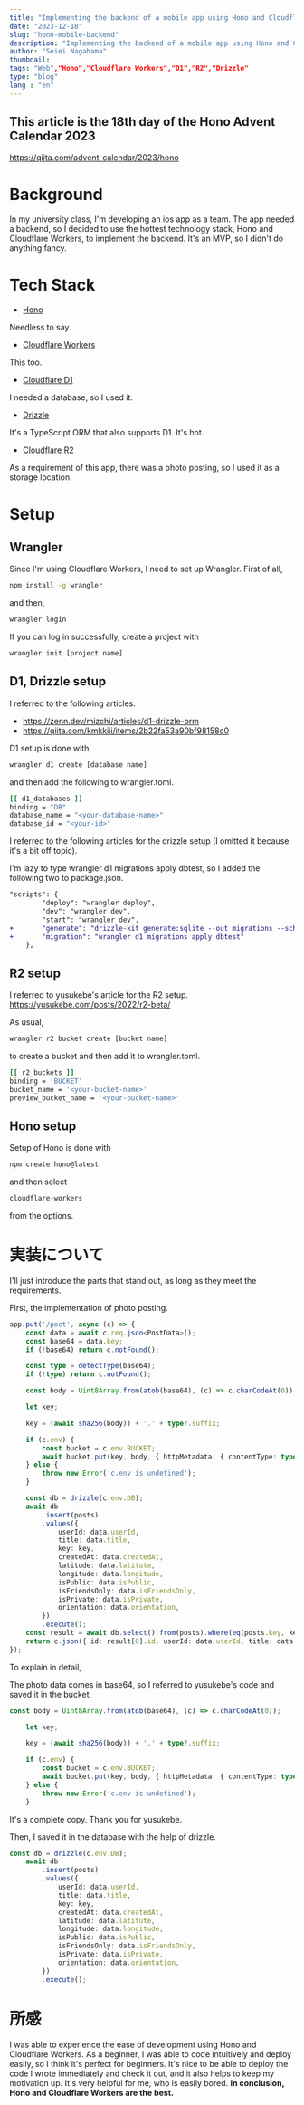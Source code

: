 ```yaml
---
title: "Implementing the backend of a mobile app using Hono and Cloudflare Workers"
date: "2023-12-18"
slug: "hono-mobile-backend"
description: "Implementing the backend of a mobile app using Hono and Cloudflare Workers"
author: "Seiei Nagahama"
thumbnail:
tags: "Web","Hono","Cloudflare Workers","D1","R2","Drizzle"
type: "blog"
lang : "en"
---
```

## This article is the 18th day of the Hono Advent Calendar 2023
<https://qiita.com/advent-calendar/2023/hono>

# Background
In my university class, I'm developing an ios app as a team. The app needed a backend, so I decided to use the hottest technology stack, Hono and Cloudflare Workers, to implement the backend. It's an MVP, so I didn't do anything fancy.


# Tech Stack

- [Hono](https://hono.dev/)

Needless to say.

- [Cloudflare Workers](https://workers.cloudflare.com/)

This too.

- [Cloudflare D1](https://developers.cloudflare.com/d1/)

I needed a database, so I used it.

- [Drizzle](https://orm.drizzle.team/)

It's a TypeScript ORM that also supports D1. It's hot.

- [Cloudflare R2](https://developers.cloudflare.com/r2/)

As a requirement of this app, there was a photo posting, so I used it as a storage location.

# Setup

## Wrangler

Since I'm using Cloudflare Workers, I need to set up Wrangler. First of all,


```bash
npm install -g wrangler
```
and then,

```bash
wrangler login
```
If you can log in successfully, create a project with

```bash
wrangler init [project name]
```
 
  

## D1, Drizzle setup
I referred to the following articles.
- <https://zenn.dev/mizchi/articles/d1-drizzle-orm>
- <https://qiita.com/kmkkiii/items/2b22fa53a90bf98158c0>

D1 setup is done with

```bash
wrangler d1 create [database name]
```
and then add the following to wrangler.toml.
    
```bash
[[ d1_databases ]]
binding = "DB" 
database_name = "<your-database-name>"
database_id = "<your-id>"
```

I referred to the following articles for the drizzle setup (I omitted it because it's a bit off topic).


I'm lazy to type wrangler d1 migrations apply dbtest, so I added the following two to package.json.

```diff
"scripts": {
		"deploy": "wrangler deploy",
		"dev": "wrangler dev",
		"start": "wrangler dev",
+		"generate": "drizzle-kit generate:sqlite --out migrations --schema src/db/schema.ts",
+		"migration": "wrangler d1 migrations apply dbtest"
	},
```



## R2 setup

I referred to yusukebe's article for the R2 setup.
<https://yusukebe.com/posts/2022/r2-beta/>

As usual,
```bash
wrangler r2 bucket create [bucket name]
```
to create a bucket and then add it to wrangler.toml.

```bash
[[ r2_buckets ]]
binding = 'BUCKET'
bucket_name = '<your-bucket-name>'
preview_bucket_name = '<your-bucket-name>'
```

## Hono setup

Setup of Hono is done with

```bash
npm create hono@latest
```
and then select

```bash
cloudflare-workers
```
from the options.


# 実装について


I'll just introduce the parts that stand out, as long as they meet the requirements.


First, the implementation of photo posting.

```typescript
app.put('/post', async (c) => {
	const data = await c.req.json<PostData>();
	const base64 = data.key;
	if (!base64) return c.notFound();

	const type = detectType(base64);
	if (!type) return c.notFound();

	const body = Uint8Array.from(atob(base64), (c) => c.charCodeAt(0));

	let key;

	key = (await sha256(body)) + '.' + type?.suffix;

	if (c.env) {
		const bucket = c.env.BUCKET;
		await bucket.put(key, body, { httpMetadata: { contentType: type.mimeType } });
	} else {
		throw new Error('c.env is undefined');
	}

	const db = drizzle(c.env.DB);
	await db
		.insert(posts)
		.values({
			userId: data.userId,
			title: data.title,
			key: key,
			createdAt: data.createdAt,
			latitude: data.latitute,
			longitude: data.longitude,
			isPublic: data.isPublic,
			isFriendsOnly: data.isFriendsOnly,
			isPrivate: data.isPrivate,
			orientation: data.orientation,
		})
		.execute();
    const result = await db.select().from(posts).where(eq(posts.key, key)).all();
    return c.json({ id: result[0].id, userId: data.userId, title: data.title, key: key });
});
```


To explain in detail,

The photo data comes in base64, so I referred to yusukebe's code and saved it in the bucket.
```typescript
const body = Uint8Array.from(atob(base64), (c) => c.charCodeAt(0));

	let key;

	key = (await sha256(body)) + '.' + type?.suffix;

	if (c.env) {
		const bucket = c.env.BUCKET;
		await bucket.put(key, body, { httpMetadata: { contentType: type.mimeType } });
	} else {
		throw new Error('c.env is undefined');
	}
```
It's a complete copy. Thank you for yusukebe.


Then, I saved it in the database with the help of drizzle.
```typescript
const db = drizzle(c.env.DB);
    await db
        .insert(posts)
        .values({
            userId: data.userId,
            title: data.title,
            key: key,
            createdAt: data.createdAt,
            latitude: data.latitute,
            longitude: data.longitude,
            isPublic: data.isPublic,
            isFriendsOnly: data.isFriendsOnly,
            isPrivate: data.isPrivate,
            orientation: data.orientation,
        })
        .execute();
```


# 所感
I was able to experience the ease of development using Hono and Cloudflare Workers. As a beginner, I was able to code intuitively and deploy easily, so I think it's perfect for beginners. It's nice to be able to deploy the code I wrote immediately and check it out, and it also helps to keep my motivation up. It's very helpful for me, who is easily bored. **In conclusion, Hono and Cloudflare Workers are the best.**
